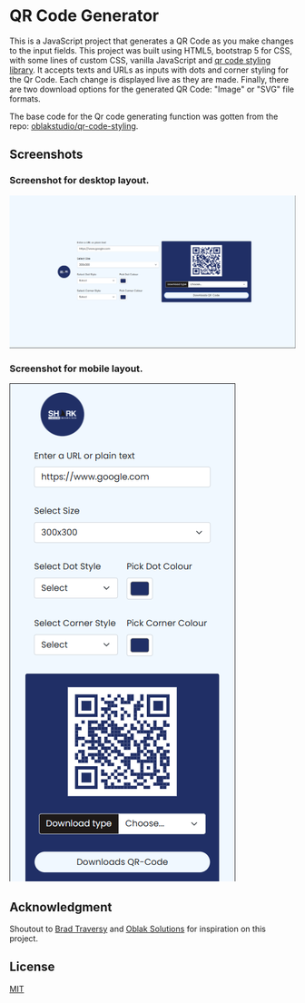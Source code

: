 # QR Code Generator

This is a JavaScript project that generates a QR Code as you make changes to the input fields. This project was built using HTML5, bootstrap 5 for CSS, with some lines of custom CSS, vanilla JavaScript and [qr code styling library][def]. It accepts texts and URLs as inputs with dots and corner styling for the Qr Code. Each change is displayed live as they are made. Finally, there are two download options for the generated QR Code: "Image" or "SVG" file formats.

The base code for the Qr code generating function was gotten from the repo: [oblakstudio/qr-code-styling][def2].

## Screenshots

### Screenshot for desktop layout.

![Desktop layout][def6]

### Screenshot for mobile layout.

![Desktop layout][def7]

## Acknowledgment

Shoutout to [Brad Traversy][def3] and [Oblak Solutions][def4] for inspiration on this project.

## License

[MIT][def5]

[def]: https://reactjsexample.com/javascript-library-for-generating-qr-codes-with-a-logo-and-styling/
[def2]: https://github.com/oblakstudio/qr-code-styling?ref=reactjsexample.com
[def3]: https://github.com/bradtraversy
[def4]: https://github.com/oblakstudio
[def5]: https://choosealicense.com/licenses/mit/
[def6]: /img/QR-Code-Generator-site-DESKTOP.png
[def7]: /img/QR-Code-Generator-site-MOBILE.png
